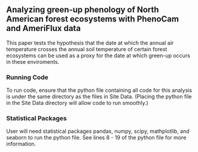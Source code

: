 ## Analyzing green-up phenology of North American forest ecosystems with PhenoCam and AmeriFlux data
This paper tests the hypothesis that the date at which the annual air temperature crosses the annual soil temperature of certain forest ecosystems can be used as a proxy for the date at which green-up occurs in these enviroments.

### Running Code
To run code, ensure that the python file containing all code for this analysis is under the same directory as the files in Site Data. (Placing the python file in the Site Data directory will allow code to run smoothly.)

### Statistical Packages
User will need statistical packages pandas, numpy, scipy, mathplotlib, and seaborn to run the python file. See lines 8 - 19 of the python file for more information.
